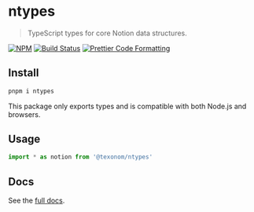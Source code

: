 # ntypes

> TypeScript types for core Notion data structures.

[![NPM](https://img.shields.io/npm/v/@texonom/ntypes.svg)](https://www.npmjs.com/package/@texonom/ntypes) [![Build Status](https://github.com/texonom/notion-node/actions/workflows/test.yml/badge.svg)](https://github.com/texonom/notion-node/actions/workflows/test.yml) [![Prettier Code Formatting](https://img.shields.io/badge/code_style-prettier-brightgreen.svg)](https://prettier.io)

## Install

```bash
pnpm i ntypes
```

This package only exports types and is compatible with both Node.js and browsers.

## Usage

```ts
import * as notion from '@texonom/ntypes'
```

## Docs

See the [full docs](https://github.com/texonom/notion-node).

